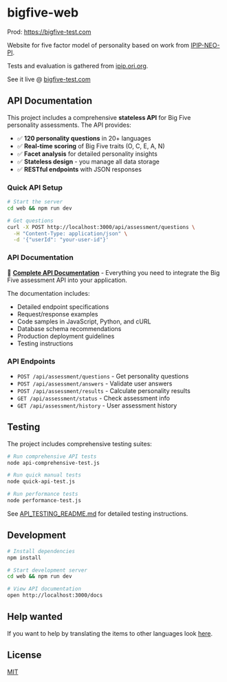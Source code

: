 # bigfive-web

Prod: https://bigfive-test.com

Website for five factor model of personality based on work from [IPIP-NEO-PI](https://github.com/kholia/IPIP-NEO-PI).

Tests and evaluation is gathered from [ipip.ori.org](http://ipip.ori.org).

See it live @ [bigfive-test.com](https://bigfive-test.com)

## API Documentation

This project includes a comprehensive **stateless API** for Big Five personality assessments. The API provides:

- ✅ **120 personality questions** in 20+ languages
- ✅ **Real-time scoring** of Big Five traits (O, C, E, A, N)
- ✅ **Facet analysis** for detailed personality insights
- ✅ **Stateless design** - you manage all data storage
- ✅ **RESTful endpoints** with JSON responses

### Quick API Setup

```bash
# Start the server
cd web && npm run dev

# Get questions
curl -X POST http://localhost:3000/api/assessment/questions \
  -H "Content-Type: application/json" \
  -d '{"userId": "your-user-id"}'
```

### API Documentation

📖 **[Complete API Documentation](API_DOCUMENTATION.md)** - Everything you need to integrate the Big Five assessment API into your application.

The documentation includes:
- Detailed endpoint specifications
- Request/response examples
- Code samples in JavaScript, Python, and cURL
- Database schema recommendations
- Production deployment guidelines
- Testing instructions

### API Endpoints

- `POST /api/assessment/questions` - Get personality questions
- `POST /api/assessment/answers` - Validate user answers
- `POST /api/assessment/results` - Calculate personality results
- `GET /api/assessment/status` - Check assessment info
- `GET /api/assessment/history` - User assessment history

## Testing

The project includes comprehensive testing suites:

```bash
# Run comprehensive API tests
node api-comprehensive-test.js

# Run quick manual tests
node quick-api-test.js

# Run performance tests
node performance-test.js
```

See [API_TESTING_README.md](API_TESTING_README.md) for detailed testing instructions.

## Development

```bash
# Install dependencies
npm install

# Start development server
cd web && npm run dev

# View API documentation
open http://localhost:3000/docs
```

## Help wanted

If you want to help by translating the items to other languages look [here](https://b5.translations.alheimsins.net/).

## License

[MIT](LICENSE)
